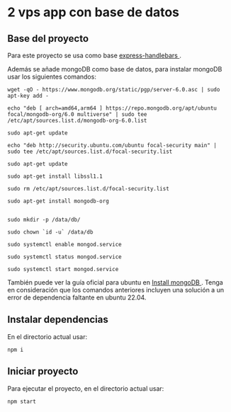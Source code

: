 # 2 vps app con base de datos

## Base del proyecto

Para este proyecto se usa como base
[express-handlebars
](https://www.npmjs.com/package/express-handlebars).

Además se añade mongoDB como base de datos, para instalar mongoDB usar los siguientes comandos:

```console
wget -qO - https://www.mongodb.org/static/pgp/server-6.0.asc | sudo apt-key add -

echo "deb [ arch=amd64,arm64 ] https://repo.mongodb.org/apt/ubuntu focal/mongodb-org/6.0 multiverse" | sudo tee /etc/apt/sources.list.d/mongodb-org-6.0.list

sudo apt-get update

echo "deb http://security.ubuntu.com/ubuntu focal-security main" | sudo tee /etc/apt/sources.list.d/focal-security.list

sudo apt-get update

sudo apt-get install libssl1.1

sudo rm /etc/apt/sources.list.d/focal-security.list

sudo apt-get install mongodb-org


sudo mkdir -p /data/db/

sudo chown `id -u` /data/db

sudo systemctl enable mongod.service

sudo systemctl status mongod.service

sudo systemctl start mongod.service
```

También puede ver la guía oficial para ubuntu en [Install mongoDB
](https://www.mongodb.com/docs/manual/tutorial/install-mongodb-on-ubuntu/). Tenga en consideración que los comandos anteriores incluyen una solución a un error de dependencia faltante en ubuntu 22.04.

## Instalar dependencias

En el directorio actual usar:

```console
npm i
```

## Iniciar proyecto

Para ejecutar el proyecto, en el directorio actual usar:

```console
npm start
```
